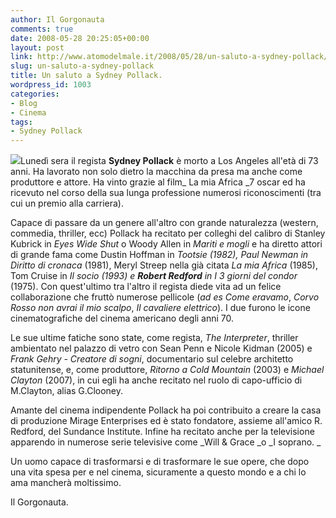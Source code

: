 ```yaml
---
author: Il Gorgonauta
comments: true
date: 2008-05-28 20:25:05+00:00
layout: post
link: http://www.atomodelmale.it/2008/05/28/un-saluto-a-sydney-pollack/
slug: un-saluto-a-sydney-pollack
title: Un saluto a Sydney Pollack.
wordpress_id: 1003
categories:
- Blog
- Cinema
tags:
- Sydney Pollack
---
```


![](http://www.atomodelmale.it/wp-content/uploads/2008/10/sydney_pollack.jpg)Lunedì sera il regista **Sydney Pollack** è morto a Los Angeles all'età di 73 anni. Ha lavorato non solo dietro la macchina da presa ma anche come produttore e attore. Ha vinto grazie al film_ La mia Africa _7 oscar ed ha ricevuto nel corso della sua lunga professione numerosi riconoscimenti (tra cui un premio alla carriera).

Capace di passare da un genere all'altro con grande naturalezza (western, commedia, thriller, ecc) Pollack ha recitato per colleghi del calibro di Stanley Kubrick in _Eyes Wide Shut_ o Woody Allen in _Mariti e mogli_ e ha diretto attori di grande fama come Dustin Hoffman in _Tootsie _(1982), Paul Newman in_ Diritto di cronaca_ (1981), Meryl Streep nella già citata _La mia Africa_ (1985), Tom Cruise in _Il socio _(1993) e **Robert Redford** in_ I 3 giorni del condor_ (1975). Con quest'ultimo tra l'altro il regista diede vita ad un felice collaborazione che fruttò numerose pellicole (_ad es Come eravamo_, _Corvo Rosso non avrai il mio scalpo_, _Il cavaliere elettrico_). I due furono le icone cinematografiche del cinema americano degli anni 70.

Le sue ultime fatiche sono state, come regista, _The Interpreter_, thriller ambientato nel palazzo di vetro con Sean Penn e Nicole Kidman (2005) e _Frank Gehry - Creatore di sogni_, documentario sul celebre architetto statunitense, e, come produttore, _Ritorno a Cold Mountain_ (2003) e  _Michael Clayton_ (2007), in cui egli ha anche recitato nel ruolo di capo-ufficio di M.Clayton, alias G.Clooney.

<!-- more -->


Amante del cinema indipendente Pollack ha poi contribuito a creare la casa di produzione Mirage Enterprises ed è stato fondatore, assieme all'amico R. Redford, del Sundance Institute. Infine ha recitato anche per la televisione apparendo in numerose serie televisive come _Will & Grace _o _I soprano. _

Un uomo capace di trasformarsi e di trasformare le sue opere, che dopo una vita spesa per e nel cinema, sicuramente a questo mondo e a chi lo ama mancherà moltissimo.

Il Gorgonauta.
